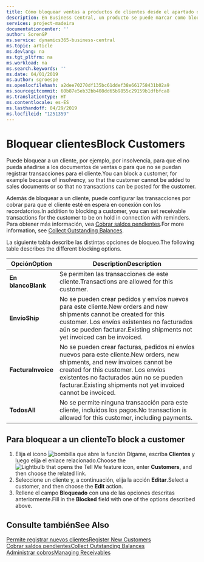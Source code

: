 ```yaml
---
title: Cómo bloquear ventas a productos de clientes desde el apartado de Ventas o Compras
description: En Business Central, un producto se puede marcar como bloqueado para ventas, bloqueado para compras o bloqueado para todos los propósitos.
services: project-madeira
documentationcenter: ''
author: SorenGP
ms.service: dynamics365-business-central
ms.topic: article
ms.devlang: na
ms.tgt_pltfrm: na
ms.workload: na
ms.search.keywords: ''
ms.date: 04/01/2019
ms.author: sgroespe
ms.openlocfilehash: a2dee70270df135bc61ddef38e661758431b02a9
ms.sourcegitcommit: 60b87e5eb32bb408dd65b9855c29159b1dfbfca8
ms.translationtype: HT
ms.contentlocale: es-ES
ms.lasthandoff: 04/29/2019
ms.locfileid: "1251359"
---
```

# <a name="block-customers"></a><span data-ttu-id="e28e9-103">Bloquear clientes</span><span class="sxs-lookup"><span data-stu-id="e28e9-103">Block Customers</span></span>
<span data-ttu-id="e28e9-104">Puede bloquear a un cliente, por ejemplo, por insolvencia, para que el no pueda añadirse a los documentos de ventas o para que no se puedan registrar transacciones para el cliente.</span><span class="sxs-lookup"><span data-stu-id="e28e9-104">You can block a customer, for example because of insolvency, so that the customer cannot be added to sales documents or so that no transactions can be posted for the customer.</span></span>

<span data-ttu-id="e28e9-105">Además de bloquear a un cliente, puede configurar las transacciones por cobrar para que el cliente esté en espera en conexión con los recordatorios.</span><span class="sxs-lookup"><span data-stu-id="e28e9-105">In addition to blocking a customer, you can set receivable transactions for the customer to be on hold in connection with reminders.</span></span> <span data-ttu-id="e28e9-106">Para obtener más información, vea [Cobrar saldos pendientes](receivables-collect-outstanding-balances.md).</span><span class="sxs-lookup"><span data-stu-id="e28e9-106">For more information, see [Collect Outstanding Balances](receivables-collect-outstanding-balances.md).</span></span>   

<span data-ttu-id="e28e9-107">La siguiente tabla describe las distintas opciones de bloqueo.</span><span class="sxs-lookup"><span data-stu-id="e28e9-107">The following table describes the different blocking options.</span></span>  

|<span data-ttu-id="e28e9-108">Opción</span><span class="sxs-lookup"><span data-stu-id="e28e9-108">Option</span></span>|<span data-ttu-id="e28e9-109">Description</span><span class="sxs-lookup"><span data-stu-id="e28e9-109">Description</span></span>|  
|--------------------|------------|  
|<span data-ttu-id="e28e9-110">**En blanco**</span><span class="sxs-lookup"><span data-stu-id="e28e9-110">**Blank**</span></span>|<span data-ttu-id="e28e9-111">Se permiten las transacciones de este cliente.</span><span class="sxs-lookup"><span data-stu-id="e28e9-111">Transactions are allowed for this customer.</span></span>|
|<span data-ttu-id="e28e9-112">**Envío**</span><span class="sxs-lookup"><span data-stu-id="e28e9-112">**Ship**</span></span>|<span data-ttu-id="e28e9-113">No se pueden crear pedidos y envíos nuevos para este cliente.</span><span class="sxs-lookup"><span data-stu-id="e28e9-113">New orders and new shipments cannot be created for this customer.</span></span> <span data-ttu-id="e28e9-114">Los envíos existentes no facturados aún se pueden facturar.</span><span class="sxs-lookup"><span data-stu-id="e28e9-114">Existing shipments not yet invoiced can be invoiced.</span></span>|  
|<span data-ttu-id="e28e9-115">**Factura**</span><span class="sxs-lookup"><span data-stu-id="e28e9-115">**Invoice**</span></span>|<span data-ttu-id="e28e9-116">No se pueden crear facturas, pedidos ni envíos nuevos para este cliente.</span><span class="sxs-lookup"><span data-stu-id="e28e9-116">New orders, new shipments, and new invoices cannot be created for this customer.</span></span> <span data-ttu-id="e28e9-117">Los envíos existentes no facturados aún no se pueden facturar.</span><span class="sxs-lookup"><span data-stu-id="e28e9-117">Existing shipments not yet invoiced cannot be invoiced.</span></span>|  
|<span data-ttu-id="e28e9-118">**Todos**</span><span class="sxs-lookup"><span data-stu-id="e28e9-118">**All**</span></span>|<span data-ttu-id="e28e9-119">No se permite ninguna transacción para este cliente, incluidos los pagos.</span><span class="sxs-lookup"><span data-stu-id="e28e9-119">No transaction is allowed for this customer, including payments.</span></span>|  

## <a name="to-block-a-customer"></a><span data-ttu-id="e28e9-120">Para bloquear a un cliente</span><span class="sxs-lookup"><span data-stu-id="e28e9-120">To block a customer</span></span>  
1. <span data-ttu-id="e28e9-121">Elija el icono ![bombilla que abre la función Dígame](media/ui-search/search_small.png "Dígame que desea hacer"), escriba **Clientes** y luego elija el enlace relacionado.</span><span class="sxs-lookup"><span data-stu-id="e28e9-121">Choose the ![Lightbulb that opens the Tell Me feature](media/ui-search/search_small.png "Tell me what you want to do") icon, enter **Customers**, and then choose the related link.</span></span>
2. <span data-ttu-id="e28e9-122">Seleccione un cliente y, a continuación, elija la acción **Editar**.</span><span class="sxs-lookup"><span data-stu-id="e28e9-122">Select a customer, and then choose the **Edit** action.</span></span>
3. <span data-ttu-id="e28e9-123">Rellene el campo **Bloqueado** con una de las opciones descritas anteriormente.</span><span class="sxs-lookup"><span data-stu-id="e28e9-123">Fill in the **Blocked** field with one of the options described above.</span></span>

## <a name="see-also"></a><span data-ttu-id="e28e9-124">Consulte también</span><span class="sxs-lookup"><span data-stu-id="e28e9-124">See Also</span></span>  
[<span data-ttu-id="e28e9-125">Permite registrar nuevos clientes</span><span class="sxs-lookup"><span data-stu-id="e28e9-125">Register New Customers</span></span>](sales-how-register-new-customers.md)  
[<span data-ttu-id="e28e9-126">Cobrar saldos pendientes</span><span class="sxs-lookup"><span data-stu-id="e28e9-126">Collect Outstanding Balances</span></span>](receivables-collect-outstanding-balances.md)  
[<span data-ttu-id="e28e9-127">Administrar cobros</span><span class="sxs-lookup"><span data-stu-id="e28e9-127">Managing Receivables</span></span>](receivables-manage-receivables.md)  
